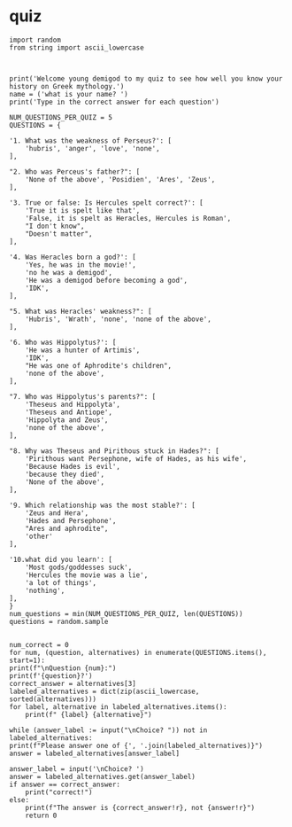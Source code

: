 # quiz
    import random  
    from string import ascii_lowercase
 


    print('Welcome young demigod to my quiz to see how well you know your history on Greek mythology.') 
    name = ('what is your name? ')
    print('Type in the correct answer for each question')

    NUM_QUESTIONS_PER_QUIZ = 5
    QUESTIONS = {

    '1. What was the weakness of Perseus?': [
        'hubris', 'anger', 'love', 'none',
    ],

    "2. Who was Perceus's father?": [
        'None of the above', 'Posidien', 'Ares', 'Zeus',
    ],

    '3. True or false: Is Hercules spelt correct?': [
        'True it is spelt like that',
        'False, it is spelt as Heracles, Hercules is Roman',
        "I don't know",
        "Doesn't matter",
    ],

    '4. Was Heracles born a god?': [
        'Yes, he was in the movie!',
        'no he was a demigod',
        'He was a demigod before becoming a god',
        'IDK',
    ],

    "5. What was Heracles' weakness?": [
        'Hubris', 'Wrath', 'none', 'none of the above',
    ],

    '6. Who was Hippolytus?': [
        'He was a hunter of Artimis',
        'IDK',
        "He was one of Aphrodite's children",
        'none of the above',
    ],

    "7. Who was Hippolytus's parents?": [
        'Theseus and Hippolyta',
        'Theseus and Antiope',
        'Hippolyta and Zeus',
        'none of the above',
    ],

    "8. Why was Theseus and Pirithous stuck in Hades?": [
        'Pirithous want Persephone, wife of Hades, as his wife',
        'Because Hades is evil',
        'because they died',
        'None of the above',
    ],

    '9. Which relationship was the most stable?': [
        'Zeus and Hera', 
        'Hades and Persephone',
        "Ares and aphrodite",
        'other'
    ],

    '10.what did you learn': [
        'Most gods/goddesses suck',
        'Hercules the movie was a lie',
        'a lot of things',
        'nothing',
    ],
    }
    num_questions = min(NUM_QUESTIONS_PER_QUIZ, len(QUESTIONS))
    questions = random.sample


    num_correct = 0
    for num, (question, alternatives) in enumerate(QUESTIONS.items(), start=1):
    print(f"\nQuestion {num}:")
    print(f'{question}?')
    correct_answer = alternatives[3]
    labeled_alternatives = dict(zip(ascii_lowercase, sorted(alternatives)))
    for label, alternative in labeled_alternatives.items():
        print(f" {label} {alternative}")

    while (answer_label := input("\nChoice? ")) not in labeled_alternatives:
    print(f"Please answer one of {', '.join(labeled_alternatives)}")
    answer = labeled_alternatives[answer_label]

    answer_label = input('\nChoice? ')
    answer = labeled_alternatives.get(answer_label)
    if answer == correct_answer:
        print("correct!")
    else:
        print(f"The answer is {correct_answer!r}, not {answer!r}")
        return 0
